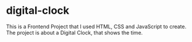 # digital-clock

This is a Frontend Project that I used HTML, CSS and JavaScript to create. The project is about a Digital Clock, that shows the time.
